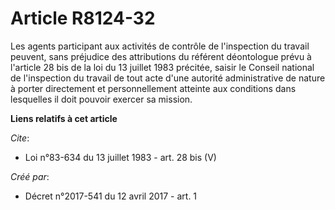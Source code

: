 # Article R8124-32

Les agents participant aux activités de contrôle de l'inspection du travail peuvent, sans préjudice des attributions du
référent déontologue prévu à l'article 28 bis de la loi du 13 juillet 1983 précitée, saisir le Conseil national de
l'inspection du travail de tout acte d'une autorité administrative de nature à porter directement et personnellement atteinte
aux conditions dans lesquelles il doit pouvoir exercer sa mission.

**Liens relatifs à cet article**

_Cite_:

  - Loi n°83-634 du 13 juillet 1983 - art. 28 bis (V)

_Créé par_:

  - Décret n°2017-541 du 12 avril 2017 - art. 1
